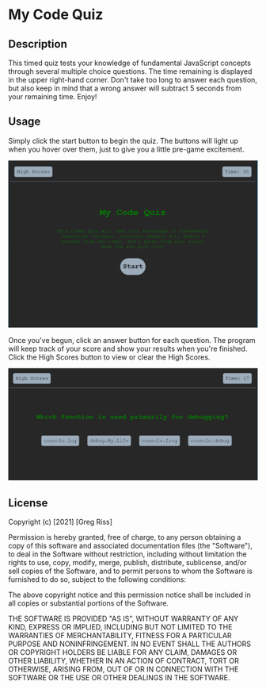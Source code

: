 # My Code Quiz

## Description

This timed quiz tests your knowledge of fundamental JavaScript concepts through several multiple choice questions. The time remaining is displayed in the upper right-hand corner. Don't take too long to answer each question, but also keep in mind that a wrong answer will subtract 5 seconds from your remaining time. Enjoy!

## Usage

Simply click the start button to begin the quiz. The buttons will light up when you hover over them, just to give you a little pre-game excitement. 

![Quiz Homepage](images/quiz-home.png)

Once you've begun, click an answer button for each question. The program will keep track of your score and show your results when you're finished. Click the High Scores button to view or clear the High Scores.

![Example Quiz Question](images/question-example.png)

## License

Copyright (c) [2021] [Greg Riss]

Permission is hereby granted, free of charge, to any person obtaining a copy
of this software and associated documentation files (the "Software"), to deal
in the Software without restriction, including without limitation the rights
to use, copy, modify, merge, publish, distribute, sublicense, and/or sell
copies of the Software, and to permit persons to whom the Software is
furnished to do so, subject to the following conditions:

The above copyright notice and this permission notice shall be included in all
copies or substantial portions of the Software.

THE SOFTWARE IS PROVIDED "AS IS", WITHOUT WARRANTY OF ANY KIND, EXPRESS OR
IMPLIED, INCLUDING BUT NOT LIMITED TO THE WARRANTIES OF MERCHANTABILITY,
FITNESS FOR A PARTICULAR PURPOSE AND NONINFRINGEMENT. IN NO EVENT SHALL THE
AUTHORS OR COPYRIGHT HOLDERS BE LIABLE FOR ANY CLAIM, DAMAGES OR OTHER
LIABILITY, WHETHER IN AN ACTION OF CONTRACT, TORT OR OTHERWISE, ARISING FROM,
OUT OF OR IN CONNECTION WITH THE SOFTWARE OR THE USE OR OTHER DEALINGS IN THE
SOFTWARE.